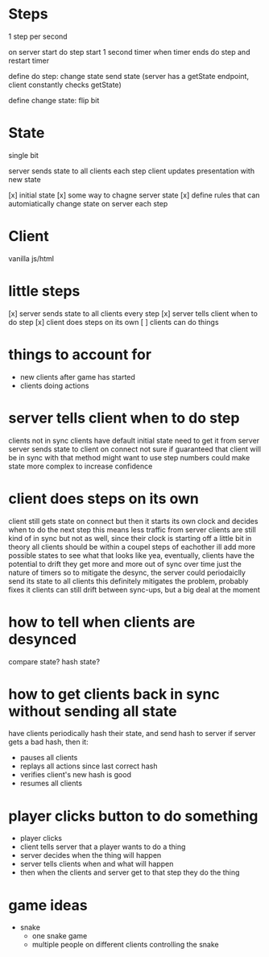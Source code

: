 # Steps
1 step per second

on server start
do step
start 1 second timer
when timer ends
do step and restart timer


define do step:
change state
send state (server has a getState endpoint, client constantly checks getState)


define change state:
flip bit


# State
single bit

server sends state to all clients each step
client updates presentation with new state

[x] initial state
[x] some way to chagne server state
[x] define rules that can automiatically change state on server each step


# Client
vanilla js/html



# little steps
[x] server sends state to all clients every step
[x] server tells client when to do step
[x] client does steps on its own
[ ] clients can do things

# things to account for
- new clients after game has started
- clients doing actions

# server tells client when to do step
clients not in sync
clients have default initial state
need to get it from server
server sends state to client on connect
not sure if guaranteed that client will be in sync with that method
might want to use step numbers
could make state more complex to increase confidence


# client does steps on its own
client still gets state on connect
but then it starts its own clock and decides when to do the next step
this means less traffic from server
clients are still kind of in sync
but not as well, since  their clock is starting off a little bit
in theory all clients should be within a coupel steps of eachother
ill add more possible states to see what that looks like
yea, eventually, clients have the potential to drift
they get more and more out of sync over time
just the nature of timers
so to mitigate the desync, the server could periodaiclly send its state to all clients
this definitely mitigates the problem, probably fixes it
clients can still drift between sync-ups, but a big deal at the moment

# how to tell when clients are desynced
compare state?
hash state?

# how to get clients back in sync without sending all state
have clients periodically hash their state, and send hash to server
if server gets a bad hash, then it:
- pauses all clients
- replays all actions since last correct hash
- verifies client's new hash is good
- resumes all clients

# player clicks button to do something
- player clicks
- client tells server that a player wants to do a thing
- server decides when the thing will happen
- server tells clients when and what will happen
- then when the clients and server get to that step they do the thing

# game ideas
- snake
    - one snake game
    - multiple people on different clients controlling the snake